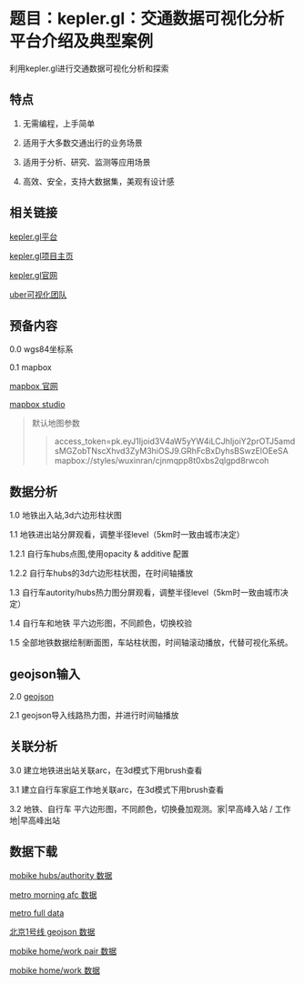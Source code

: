 题目：kepler.gl：交通数据可视化分析平台介绍及典型案例
====

利用kepler.gl进行交通数据可视化分析和探索

特点
-------
1. 无需编程，上手简单

2. 适用于大多数交通出行的业务场景

3. 适用于分析、研究、监测等应用场景

4. 高效、安全，支持大数据集，美观有设计感


相关链接
-------
[kepler.gl平台](http://kepler.gl/#/)

[kepler.gl项目主页](https://github.com/uber/kepler.gl/blob/master/docs/a-introduction.md)

[kepler.gl官网](http://kepler.gl/)

[uber可视化团队](http://vis.gl/)


预备内容
-------
0.0 wgs84坐标系

0.1 mapbox

[mapbox 官网](http://www.mapbox.com/)

[mapbox studio](http://www.mapbox.com/studio/)

>默认地图参数
>>access_token=pk.eyJ1Ijoid3V4aW5yYW4iLCJhIjoiY2prOTJ5amdsMGZobTNscXhvd3ZyM3hiOSJ9.GRhFcBxDyhsBSwzElOEeSA <br>
>>mapbox://styles/wuxinran/cjnmqpp8t0xbs2qlgpd8rwcoh


数据分析
-------
1.0 地铁出入站,3d六边形柱状图

1.1 地铁进出站分屏观看，调整半径level（5km时一致由城市决定）

1.2.1 自行车hubs点图,使用opacity & additive 配置 

1.2.2 自行车hubs的3d六边形柱状图，在时间轴播放

1.3 自行车autority/hubs热力图分屏观看，调整半径level（5km时一致由城市决定）

1.4 自行车和地铁 平六边形图，不同颜色，切换校验

1.5 全部地铁数据绘制断面图，车站柱状图，时间轴滚动播放，代替可视化系统。

geojson输入
-------
2.0 [geojson](http://geojson.io/)

2.1 geojson导入线路热力图，并进行时间轴播放


关联分析
-------
3.0 建立地铁进出站关联arc，在3d模式下用brush查看

3.1 建立自行车家庭工作地关联arc，在3d模式下用brush查看

3.2 地铁、自行车 平六边形图，不同颜色，切换叠加观测。家|早高峰入站 / 工作地|早高峰出站


数据下载
-------
[mobike hubs/authority 数据](https://pan.baidu.com/s/13ntm92gBxA0PnKJNWm0baA)

[metro morning afc 数据](https://pan.baidu.com/s/1GxiAxhDixRYghAiA0JFq9w)

[metro full data](https://pan.baidu.com/s/1bpTl9OOMVka3XnpzSAQk-Q)

[北京1号线 geojson 数据](https://github.com/wuxinran2001/wuxinran2001.github.io/blob/master/tmp1.geojson)

[mobike home/work pair 数据](https://pan.baidu.com/s/1RIOQ6QbDc35vfIQotzoJ1A)

[mobike home/work 数据](https://pan.baidu.com/s/1ltLLrkLm8xgUEFjxScTTFg)
